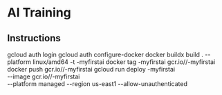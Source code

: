 # AI Training

## Instructions

gcloud auth login
gcloud auth configure-docker 
docker buildx build . --platform linux/amd64 -t <yourname>-myfirstai
docker tag <yourname>-myfirstai gcr.io/<projectid>/<yourname>-myfirstai
docker push gcr.io/<projectid>/<yourname>-myfirstai
gcloud run deploy <yourname>-myfirstai \
  --image gcr.io/<projectid>/<yourname>-myfirstai \
  --platform managed --region us-east1 --allow-unauthenticated
